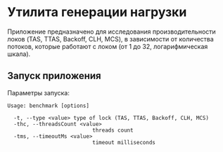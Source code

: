# Утилита генерации нагрузки

Приложение предназначено для исследования производительности локов (TAS, TTAS, Backoff, CLH, MCS), в зависимости от количества потоков, которые работают с локом (от 1 до 32, логарифмическая шкала).

## Запуск приложения


Параметры запуска:

```shell
Usage: benchmark [options]

  -t, --type <value> type of lock (TAS, TTAS, Backoff, CLH, MCS)
  -thc, --threadsCount <value>
                           threads count
  -tms, --timeoutMs <value>
                           timeout milliseconds

```